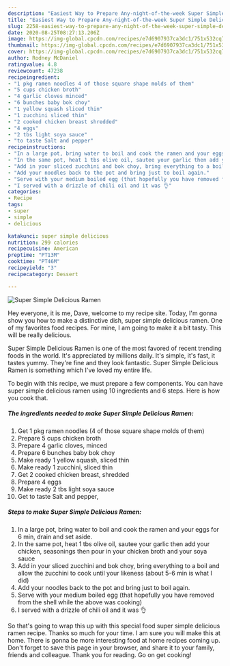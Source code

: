 ```yaml
---
description: "Easiest Way to Prepare Any-night-of-the-week Super Simple Delicious Ramen"
title: "Easiest Way to Prepare Any-night-of-the-week Super Simple Delicious Ramen"
slug: 2258-easiest-way-to-prepare-any-night-of-the-week-super-simple-delicious-ramen
date: 2020-08-25T08:27:13.206Z
image: https://img-global.cpcdn.com/recipes/e7d6907937ca3dc1/751x532cq70/super-simple-delicious-ramen-recipe-main-photo.jpg
thumbnail: https://img-global.cpcdn.com/recipes/e7d6907937ca3dc1/751x532cq70/super-simple-delicious-ramen-recipe-main-photo.jpg
cover: https://img-global.cpcdn.com/recipes/e7d6907937ca3dc1/751x532cq70/super-simple-delicious-ramen-recipe-main-photo.jpg
author: Rodney McDaniel
ratingvalue: 4.8
reviewcount: 47238
recipeingredient:
- "1 pkg ramen noodles 4 of those square shape molds of them"
- "5 cups chicken broth"
- "4 garlic cloves minced"
- "6 bunches baby bok choy"
- "1 yellow squash sliced thin"
- "1 zucchini sliced thin"
- "2 cooked chicken breast shredded"
- "4 eggs"
- "2 tbs light soya sauce"
- "to taste Salt and pepper"
recipeinstructions:
- "In a large pot, bring water to boil and cook the ramen and your eggs for 6 min, drain and set aside."
- "In the same pot, heat 1 tbs olive oil, sautee your garlic then add your chicken, seasonings then pour in your chicken broth and your soya sauce"
- "Add in your sliced zucchini and bok choy, bring everything to a boil and allow the zucchini to cook until your likeness (about 5-6 min is what I did)"
- "Add your noodles back to the pot and bring just to boil again."
- "Serve with your medium boiled egg (that hopefully you have removed from the shell while the above was cooking)"
- "I served with a drizzle of chili oil and it was 👌"
categories:
- Recipe
tags:
- super
- simple
- delicious

katakunci: super simple delicious 
nutrition: 299 calories
recipecuisine: American
preptime: "PT13M"
cooktime: "PT46M"
recipeyield: "3"
recipecategory: Dessert

---
```



![Super Simple Delicious Ramen](https://img-global.cpcdn.com/recipes/e7d6907937ca3dc1/751x532cq70/super-simple-delicious-ramen-recipe-main-photo.jpg)

Hey everyone, it is me, Dave, welcome to my recipe site. Today, I'm gonna show you how to make a distinctive dish, super simple delicious ramen. One of my favorites food recipes. For mine, I am going to make it a bit tasty. This will be really delicious.

Super Simple Delicious Ramen is one of the most favored of recent trending foods in the world. It's appreciated by millions daily. It's simple, it's fast, it tastes yummy. They're fine and they look fantastic. Super Simple Delicious Ramen is something which I've loved my entire life.




To begin with this recipe, we must prepare a few components. You can have super simple delicious ramen using 10 ingredients and 6 steps. Here is how you cook that.

<!--inarticleads1-->

##### The ingredients needed to make Super Simple Delicious Ramen:

1. Get 1 pkg ramen noodles (4 of those square shape molds of them)
1. Prepare 5 cups chicken broth
1. Prepare 4 garlic cloves, minced
1. Prepare 6 bunches baby bok choy
1. Make ready 1 yellow squash, sliced thin
1. Make ready 1 zucchini, sliced thin
1. Get 2 cooked chicken breast, shredded
1. Prepare 4 eggs
1. Make ready 2 tbs light soya sauce
1. Get to taste Salt and pepper,




<!--inarticleads2-->

##### Steps to make Super Simple Delicious Ramen:

1. In a large pot, bring water to boil and cook the ramen and your eggs for 6 min, drain and set aside.
1. In the same pot, heat 1 tbs olive oil, sautee your garlic then add your chicken, seasonings then pour in your chicken broth and your soya sauce
1. Add in your sliced zucchini and bok choy, bring everything to a boil and allow the zucchini to cook until your likeness (about 5-6 min is what I did)
1. Add your noodles back to the pot and bring just to boil again.
1. Serve with your medium boiled egg (that hopefully you have removed from the shell while the above was cooking)
1. I served with a drizzle of chili oil and it was 👌




So that's going to wrap this up with this special food super simple delicious ramen recipe. Thanks so much for your time. I am sure you will make this at home. There is gonna be more interesting food at home recipes coming up. Don't forget to save this page in your browser, and share it to your family, friends and colleague. Thank you for reading. Go on get cooking!
